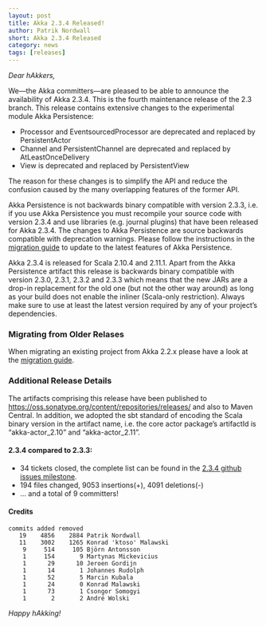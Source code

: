 ```yaml
---
layout: post
title: Akka 2.3.4 Released!
author: Patrik Nordwall
short: Akka 2.3.4 Released
category: news
tags: [releases]
---
```


*Dear hAkkers,*

We—the Akka committers—are pleased to be able to announce the availability of Akka 2.3.4. This is the fourth maintenance release of the 2.3 branch. This release contains extensive changes to the experimental module Akka Persistence:

 - Processor and EventsourcedProcessor are deprecated and replaced by PersistentActor
 - Channel and PersistentChannel are deprecated and replaced by AtLeastOnceDelivery
 - View is deprecated and replaced by PersistentView

The reason for these changes is to simplify the API and reduce the confusion caused by the many overlapping features of the former API.

Akka Persistence is not backwards binary compatible with version 2.3.3, i.e. if you use Akka Persistence you must recompile your source code with version 2.3.4 and use libraries (e.g. journal plugins) that have been released for Akka 2.3.4. The changes to Akka Persistence are source backwards compatible with deprecation warnings. Please follow the instructions in the [migration guide](http://doc.akka.io/docs/akka/2.3.4/project/migration-guide-persistence-experimental-2.3.x-2.4.x.html#migration-guide-persistence-experimental-2-3-x-2-4-x) to update to the latest features of Akka Persistence.

Akka 2.3.4 is released for Scala 2.10.4 and 2.11.1. Apart from the Akka Persistence artifact this release is backwards binary compatible with version 2.3.0, 2.3.1, 2.3.2 and 2.3.3 which means that the new JARs are a drop-in replacement for the old one (but not the other way around) as long as your build does not enable the inliner (Scala-only restriction). Always make sure to use at least the latest version required by any of your project’s dependencies.

### Migrating from Older Relases ###

When migrating an existing project from Akka 2.2.x please have a look at the [migration guide](http://doc.akka.io/docs/akka/2.3.4/project/migration-guide-2.2.x-2.3.x.html).

### Additional Release Details ###

The artifacts comprising this release have been published to https://oss.sonatype.org/content/repositories/releases/ and also to Maven Central. In addition, we adopted the sbt standard of encoding the Scala binary version in the artifact name, i.e. the core actor package’s artifactId is “akka-actor_2.10” and “akka-actor_2.11”.

#### 2.3.4 compared to 2.3.3: ####

 - 34 tickets closed, the complete list can be found in the [2.3.4 github issues milestone](https://github.com/akka/akka/issues?milestone=10&state=closed).
 - 194 files changed, 9053 insertions(+), 4091 deletions(-)
 - ... and a total of 9 committers!

#### Credits ####

    commits added removed
       19    4856    2884 Patrik Nordwall
       11    3002    1265 Konrad 'ktoso' Malawski
        9     514     105 Björn Antonsson
        1     154       9 Martynas Mickevicius
        1      29      10 Jeroen Gordijn
        1      14       1 Johannes Rudolph
        1      52       5 Marcin Kubala
        1      24       0 Konrad Malawski
        1      73       1 Csongor Somogyi
        1       2       2 André Wolski

*Happy hAkking!*